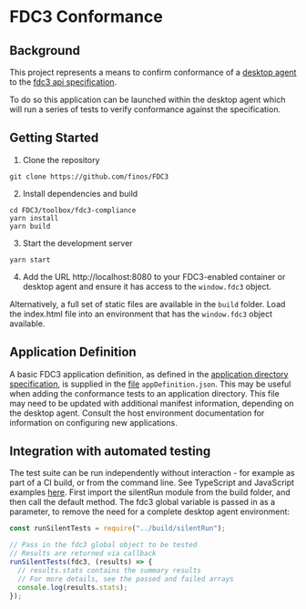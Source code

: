 # FDC3 Conformance

## Background
This project represents a means to confirm conformance of a [desktop agent](https://fdc3.finos.org/docs/api/ref/DesktopAgent) to the [fdc3 api specification](https://fdc3.finos.org/docs/api/spec).

To do so this application can be launched within the desktop agent which will run a series of tests to verify conformance against the specification.

## Getting Started

1. Clone the repository

`git clone https://github.com/finos/FDC3`

2. Install dependencies and build

~~~
cd FDC3/toolbox/fdc3-compliance
yarn install
yarn build
~~~

3. Start the development server

`yarn start`

4. Add the URL http://localhost:8080 to your FDC3-enabled container or desktop agent and ensure it has access to the `window.fdc3` object.

Alternatively, a full set of static files are available in the `build` folder. Load the index.html file into an environment that has the `window.fdc3` object available.

## Application Definition

A basic FDC3 application definition, as defined in the [application directory specification](https://fdc3.finos.org/schemas/1.2/app-directory#tag/Application), is supplied in the [file](./src/appDefinition.json) `appDefinition.json`. This may be useful when adding the conformance tests to an application directory. This file may need to be updated with additional manifest information, depending on the desktop agent. Consult the host environment documentation for information on configuring new applications.

## Integration with automated testing

The test suite can be run independently without interaction - for example as part of a CI build, or from the command line. See TypeScript and JavaScript examples [here](./examples/). 
First import the silentRun module from the build folder, and then call the default method. The fdc3 global variable is passed in as a parameter, to remove the need for a complete desktop agent environment:

```javascript
const runSilentTests = require("../build/silentRun");

// Pass in the fdc3 global object to be tested
// Results are returned via callback
runSilentTests(fdc3, (results) => {
  // results.stats contains the summary results
  // For more details, see the passed and failed arrays
  console.log(results.stats);
});
```